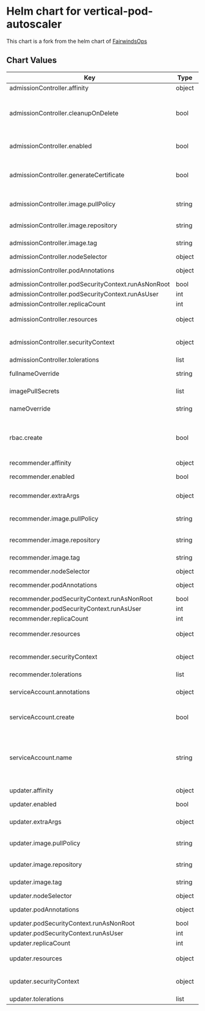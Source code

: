 # Helm chart for vertical-pod-autoscaler

This chart is a fork from the helm chart of [FairwindsOps](https://github.com/FairwindsOps/charts/tree/master/stable/vpa)

## Chart Values

| Key                                                 | Type   | Default                                                                                       | Description                                                                                                                                                                               |
| --------------------------------------------------- | ------ | --------------------------------------------------------------------------------------------- | ----------------------------------------------------------------------------------------------------------------------------------------------------------------------------------------- |
| admissionController.affinity                        | object | `{}`                                                                                          |                                                                                                                                                                                           |
| admissionController.cleanupOnDelete                 | bool   | `true`                                                                                        | If true, a post-delete job will remove the mutatingwebhookconfiguration and the tls secret for the admission controller                                                                   |
| admissionController.enabled                         | bool   | `true`                                                                                        | If true, will install the admission-controller component of vpa                                                                                                                           |
| admissionController.generateCertificate             | bool   | `true`                                                                                        | If true and admissionController is enabled, a pre-install hook will run to create the certificate for the webhook                                                                         |
| admissionController.image.pullPolicy                | string | `"Always"`                                                                                    | The pull policy for the admission controller image. Recommend not changing this                                                                                                           |
| admissionController.image.repository                | string | `"registry.k8s.io/autoscaling/vpa-admission-controller"`                         | The location of the vpa admission controller image                                                                                                                                        |
| admissionController.image.tag                       | string | `""`                                                                                          | Overrides the image tag whose default is the chart appVersion                                                                                                                             |
| admissionController.nodeSelector                    | object | `{}`                                                                                          |                                                                                                                                                                                           |
| admissionController.podAnnotations                  | object | `{}`                                                                                          | Annotations to add to the admission controller pod                                                                                                                                        |
| admissionController.podSecurityContext.runAsNonRoot | bool   | `true`                                                                                        |                                                                                                                                                                                           |
| admissionController.podSecurityContext.runAsUser    | int    | `65534`                                                                                       |                                                                                                                                                                                           |
| admissionController.replicaCount                    | int    | `1`                                                                                           |                                                                                                                                                                                           |
| admissionController.resources                       | object | `{"limits":{"cpu":"200m","memory":"500Mi"},"requests":{"cpu":"50m","memory":"200Mi"}}`        | The resources block for the admission controller pod                                                                                                                                      |
| admissionController.securityContext                 | object | `{}`                                                                                          | The security context for the containers inside the admission controller pod                                                                                                               |
| admissionController.tolerations                     | list   | `[]`                                                                                          |                                                                                                                                                                                           |
| fullnameOverride                                    | string | `""`                                                                                          | A template override for the fullname                                                                                                                                                      |
| imagePullSecrets                                    | list   | `[]`                                                                                          | A list of image pull secrets to be used for all pods                                                                                                                                      |
| nameOverride                                        | string | `""`                                                                                          | A template override for the name                                                                                                                                                          |
| rbac.create                                         | bool   | `true`                                                                                        | If true, then rbac resources (clusterroles and clusterrolebindings) will be created for the selected components.                                                                          |
| recommender.affinity                                | object | `{}`                                                                                          |                                                                                                                                                                                           |
| recommender.enabled                                 | bool   | `true`                                                                                        | If true, the vpa recommender component will be installed.                                                                                                                                 |
| recommender.extraArgs                               | object | `{"pod-recommendation-min-cpu-millicores":15,"pod-recommendation-min-memory-mb":100,"v":"4"}` | A set of key-value flags to be passed to the recommender                                                                                                                                  |
| recommender.image.pullPolicy                        | string | `"Always"`                                                                                    | The pull policy for the recommender image. Recommend not changing this                                                                                                                    |
| recommender.image.repository                        | string | `"registry.k8s.io/autoscaling/vpa-recommender"`                                  | The location of the recommender image                                                                                                                                                     |
| recommender.image.tag                               | string | `""`                                                                                          | Overrides the image tag whose default is the chart appVersion                                                                                                                             |
| recommender.nodeSelector                            | object | `{}`                                                                                          |                                                                                                                                                                                           |
| recommender.podAnnotations                          | object | `{}`                                                                                          | Annotations to add to the recommender pod                                                                                                                                                 |
| recommender.podSecurityContext.runAsNonRoot         | bool   | `true`                                                                                        |                                                                                                                                                                                           |
| recommender.podSecurityContext.runAsUser            | int    | `65534`                                                                                       |                                                                                                                                                                                           |
| recommender.replicaCount                            | int    | `1`                                                                                           |                                                                                                                                                                                           |
| recommender.resources                               | object | `{"limits":{"cpu":"200m","memory":"1000Mi"},"requests":{"cpu":"50m","memory":"500Mi"}}`       | The resources block for the recommender pod                                                                                                                                               |
| recommender.securityContext                         | object | `{}`                                                                                          | The security context for the containers inside the recommender pod                                                                                                                        |
| recommender.tolerations                             | list   | `[]`                                                                                          |                                                                                                                                                                                           |
| serviceAccount.annotations                          | object | `{}`                                                                                          | Annotations to add to the service accounts for each component                                                                                                                             |
| serviceAccount.create                               | bool   | `true`                                                                                        | Specifies whether a service account should be created for each component                                                                                                                  |
| serviceAccount.name                                 | string | `""`                                                                                          | The base name of the service account to use (appended with the component). If not set and create is true, a name is generated using the fullname template and appended for each component |
| updater.affinity                                    | object | `{}`                                                                                          |                                                                                                                                                                                           |
| updater.enabled                                     | bool   | `true`                                                                                        | If true, the updater component will be deployed                                                                                                                                           |
| updater.extraArgs                                   | object | `{}`                                                                                          | A key-value map of flags to pass to the updater                                                                                                                                           |
| updater.image.pullPolicy                            | string | `"Always"`                                                                                    | The pull policy for the updater image. Recommend not changing this                                                                                                                        |
| updater.image.repository                            | string | `"registry.k8s.io/autoscaling/vpa-updater"`                                      | The location of the updater image                                                                                                                                                         |
| updater.image.tag                                   | string | `""`                                                                                          | Overrides the image tag whose default is the chart appVersion                                                                                                                             |
| updater.nodeSelector                                | object | `{}`                                                                                          |                                                                                                                                                                                           |
| updater.podAnnotations                              | object | `{}`                                                                                          | Annotations to add to the updater pod                                                                                                                                                     |
| updater.podSecurityContext.runAsNonRoot             | bool   | `true`                                                                                        |                                                                                                                                                                                           |
| updater.podSecurityContext.runAsUser                | int    | `65534`                                                                                       |                                                                                                                                                                                           |
| updater.replicaCount                                | int    | `1`                                                                                           |                                                                                                                                                                                           |
| updater.resources                                   | object | `{"limits":{"cpu":"200m","memory":"1000Mi"},"requests":{"cpu":"50m","memory":"500Mi"}}`       | The resources block for the updater pod                                                                                                                                                   |
| updater.securityContext                             | object | `{}`                                                                                          | The security context for the containers inside the updater pod                                                                                                                            |
| updater.tolerations                                 | list   | `[]`                                                                                          |                                                                                                                                                                                           |

